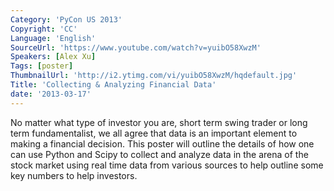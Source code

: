 ```yaml
---
Category: 'PyCon US 2013'
Copyright: 'CC'
Language: 'English'
SourceUrl: 'https://www.youtube.com/watch?v=yuibO58XwzM'
Speakers: [Alex Xu]
Tags: [poster]
ThumbnailUrl: 'http://i2.ytimg.com/vi/yuibO58XwzM/hqdefault.jpg'
Title: 'Collecting & Analyzing Financial Data'
date: '2013-03-17'
---
```

No matter what type of investor you are, short term swing trader or long term fundamentalist, we all agree that data is an important element to making a financial decision. This poster will outline the details of how one can use Python and Scipy to collect and analyze data in the arena of the stock market using real time data from various sources to help outline some key numbers to help investors.